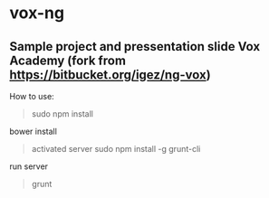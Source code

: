 # vox-ng
Sample project and pressentation slide Vox Academy (fork from https://bitbucket.org/igez/ng-vox)
--
How to use:
>sudo npm install


bower install
>activated server
sudo npm install -g grunt-cli 

run server
>grunt
